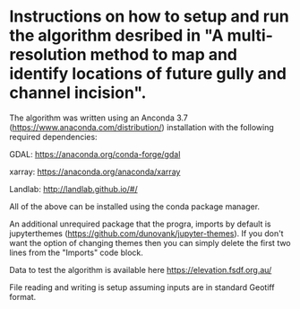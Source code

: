 # Instructions on how to setup and run the algorithm desribed in "A multi-resolution method to map and identify locations of future gully and channel incision".

The algorithm was written using an Anconda 3.7 (https://www.anaconda.com/distribution/) installation with the following required dependencies:

GDAL: https://anaconda.org/conda-forge/gdal

xarray: https://anaconda.org/anaconda/xarray

Landlab: http://landlab.github.io/#/

All of the above can be installed using the conda package manager.

An additional unrequired package that the progra, imports by default is jupyterthemes (https://github.com/dunovank/jupyter-themes). If you don't want the option of changing themes then you can simply delete the first two lines from the "Imports" code block.

Data to test the algorithm is available here https://elevation.fsdf.org.au/

File reading and writing is setup assuming inputs are in standard Geotiff format.
